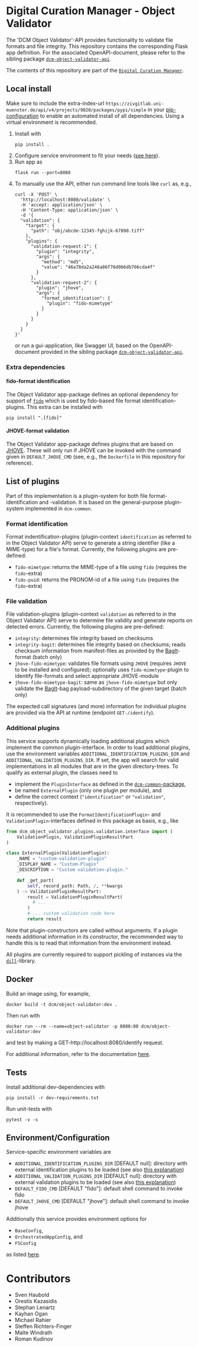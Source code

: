 # Digital Curation Manager - Object Validator

The 'DCM Object Validator'-API provides functionality to validate file formats and file integrity.
This repository contains the corresponding Flask app definition.
For the associated OpenAPI-document, please refer to the sibling package [`dcm-object-validator-api`](https://github.com/lzv-nrw/dcm-object-validator-api).

The contents of this repository are part of the [`Digital Curation Manager`](https://github.com/lzv-nrw/digital-curation-manager).

## Local install
Make sure to include the extra-index-url `https://zivgitlab.uni-muenster.de/api/v4/projects/9020/packages/pypi/simple` in your [pip-configuration](https://pip.pypa.io/en/stable/cli/pip_install/#finding-packages) to enable an automated install of all dependencies.
Using a virtual environment is recommended.

1. Install with
   ```
   pip install .
   ```
1. Configure service environment to fit your needs ([see here](#environmentconfiguration)).
1. Run app as
   ```
   flask run --port=8080
   ```
1. To manually use the API, either run command line tools like `curl` as, e.g.,
   ```
   curl -X 'POST' \
     'http://localhost:8080/validate' \
     -H 'accept: application/json' \
     -H 'Content-Type: application/json' \
     -d '{
     "validation": {
       "target": {
         "path": "obj/abcde-12345-fghijk-67890.tiff"
       },
       "plugins": {
         "validation-request-1": {
           "plugin": "integrity",
           "args": {
             "method": "md5",
             "value": "46a78da2a246a86f76d066db766cda4f"
           }
         },
         "validation-request-2": {
           "plugin": "jhove",
           "args": {
             "format_identification": {
               "plugin": "fido-mimetype"
             }
           }
         }
       }
     }
   }'
   ```
   or run a gui-application, like Swagger UI, based on the OpenAPI-document provided in the sibling package [`dcm-object-validator-api`](https://github.com/lzv-nrw/dcm-object-validator-api).

### Extra dependencies

#### fido-format identification
The Object Validator app-package defines an optional dependency for support of [`fido`](https://github.com/openpreserve/fido) which is used by fido-based file format identification-plugins.
This extra can be installed with
```
pip install ".[fido]"
```

#### JHOVE-format validation
The Object Validator app-package defines plugins that are based on [JHOVE](https://github.com/openpreserve/jhove).
These will only run if JHOVE can be invoked with the command given in `DEFAULT_JHOVE_CMD` (see, e.g., the `Dockerfile` in this repository for reference).

## List of plugins
Part of this implementation is a plugin-system for both file format-identification and -validation.
It is based on the general-purpose plugin-system implemented in `dcm-common`.

### Format identification
Format indentification-plugins (plugin-context `identification` as referred to in the Object Validator API) serve to generate a string identifier (like a MIME-type) for a file's format.
Currently, the following plugins are pre-defined:
* `fido-mimetype`: returns the MIME-type of a file using `fido` (requires the `fido`-extra)
* `fido-puid`: returns the PRONOM-id of a file using `fido` (requires the `fido`-extra)

### File validation
File validation-plugins (plugin-context `validation` as referred to in the Object Validator API) serve to determine file validity and generate reports on detected errors.
Currently, the following plugins are pre-defined:
* `integrity`: determines file integrity based on checksums
* `integrity-bagit`: determines file integrity based on checksums; reads checksum information from manifest-files as provided by the [BagIt](https://datatracker.ietf.org/doc/html/rfc8493)-format (batch only)
* `jhove-fido-mimetype`: validates file formats using `JHOVE` (requires `JHOVE` to be installed and configured); optionally uses `fido-mimetype`-plugin to identify file-formats and select appropriate JHOVE-module
* `jhove-fido-mimetype-bagit`: same as `jhove-fido-mimetype` but only validate the [BagIt](https://datatracker.ietf.org/doc/html/rfc8493)-bag payload-subdirectory of the given target (batch only)

The expected call signatures (and more) information for individual plugins are provided via the API at runtime (endpoint `GET-/identify`).

### Additional plugins
This service supports dynamically loading additional plugins which implement the common plugin-interface.
In order to load additional plugins, use the environment variables `ADDITIONAL_IDENTIFICATION_PLUGINS_DIR` and `ADDITIONAL_VALIDATION_PLUGINS_DIR`.
If set, the app will search for valid implementations in all modules that are in the given directory-trees.
To qualify as external plugin, the classes need to
* implement the `PluginInterface` as defined in the [`dcm-common`-package](https://github.com/lzv-nrw/dcm-common),
* be named `ExternalPlugin` (only one plugin per module), and
* define the correct context (`"identification"` or `"validation"`, respectively).

It is recommended to use the `FormatIdentificationPlugin`- and `ValidationPlugin`-interfaces defined in this package as basis, e.g., like
```python
from dcm_object_validator.plugins.validation.interface import (
    ValidationPlugin, ValidationPluginResultPart
)

class ExternalPlugin(ValidationPlugin):
    _NAME = "custom-validation-plugin"
    _DISPLAY_NAME = "Custom-Plugin"
    _DESCRIPTION = "Custom validation-plugin."

    def _get_part(
        self, record_path: Path, /, **kwargs
    ) -> ValidationPluginResultPart:
        result = ValidationPluginResultPart(
          # ...
        )
        # ... custom validation code here
        return result
```
Note that plugin-constructors are called without arguments.
If a plugin needs additional information in its constructor, the recommended way to handle this is to read that information from the environment instead.

All plugins are currently required to support pickling of instances via the [`dill`](https://github.com/uqfoundation/dill)-library.

## Docker
Build an image using, for example,
```
docker build -t dcm/object-validator:dev .
```
Then run with
```
docker run --rm --name=object-validator -p 8080:80 dcm/object-validator:dev
```
and test by making a GET-http://localhost:8080/identify request.

For additional information, refer to the documentation [here](https://github.com/lzv-nrw/digital-curation-manager).

## Tests
Install additional dev-dependencies with
```
pip install -r dev-requirements.txt
```
Run unit-tests with
```
pytest -v -s
```

## Environment/Configuration
Service-specific environment variables are
* `ADDITIONAL_IDENTIFICATION_PLUGINS_DIR` [DEFAULT null]: directory with external identification plugins to be loaded (see also [this explanation](#additional-plugins))
* `ADDITIONAL_VALIDATION_PLUGINS_DIR` [DEFAULT null]: directory with external validation plugins to be loaded (see also [this explanation](#additional-plugins))
* `DEFAULT_FIDO_CMD` [DEFAULT "fido"]: default shell command to invoke fido
* `DEFAULT_JHOVE_CMD` [DEFAULT "jhove"]: default shell command to invoke jhove

Additionally this service provides environment options for
* `BaseConfig`,
* `OrchestratedAppConfig`, and
* `FSConfig`

as listed [here](https://github.com/lzv-nrw/dcm-common#app-configuration).

# Contributors
* Sven Haubold
* Orestis Kazasidis
* Stephan Lenartz
* Kayhan Ogan
* Michael Rahier
* Steffen Richters-Finger
* Malte Windrath
* Roman Kudinov